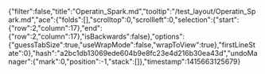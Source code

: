 {"filter":false,"title":"Operatin_Spark.md","tooltip":"/test_layout/Operatin_Spark.md","ace":{"folds":[],"scrolltop":0,"scrollleft":0,"selection":{"start":{"row":2,"column":17},"end":{"row":2,"column":17},"isBackwards":false},"options":{"guessTabSize":true,"useWrapMode":false,"wrapToView":true},"firstLineState":0},"hash":"a2bc1db13069ede604b9e8fc23e4d216b30ea43d","undoManager":{"mark":0,"position":-1,"stack":[]},"timestamp":1415663125679}